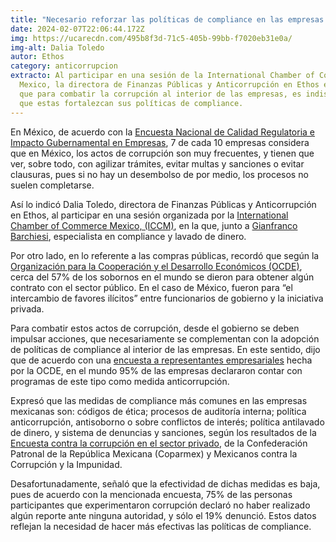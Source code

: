 ```yaml
---
title: "Necesario reforzar las políticas de compliance en las empresas: Dalia Toledo"
date: 2024-02-07T22:06:44.172Z
img: https://ucarecdn.com/495b8f3d-71c5-405b-99bb-f7020eb31e0a/
img-alt: Dalia Toledo
autor: Ethos
category: anticorrupcion
extracto: Al participar en una sesión de la International Chamber of Commerce
  Mexico, la directora de Finanzas Públicas y Anticorrupción en Ethos expresó
  que para combatir la corrupción al interior de las empresas, es indispensable
  que estas fortalezcan sus políticas de compliance.
---
```

En México, de acuerdo con la [Encuesta Nacional de Calidad Regulatoria e Impacto Gubernamental en Empresas](https://www.inegi.org.mx/programas/encrige/2020/), 7 de cada 10 empresas considera que en México, los actos de corrupción son muy frecuentes, y tienen que ver, sobre todo, con agilizar trámites, evitar multas y sanciones o evitar clausuras, pues si no hay un desembolso de por medio, los procesos no suelen completarse.



Así lo indicó Dalia Toledo, directora de Finanzas Públicas y Anticorrupción en Ethos, al participar en una sesión organizada por la [International Chamber of Commerce Mexico, (ICCM)](https://www.iccmex.mx/), en la que, junto a [Gianfranco Barchiesi](https://www.linkedin.com/in/gianfranco-barchiesi/), especialista en compliance y lavado de dinero.

Por otro lado, en lo referente a las compras públicas, recordó que según la [Organización para la Cooperación y el Desarrollo Económicos (OCDE)](https://www.oecd.org/acerca/), cerca del 57% de los sobornos en el mundo se dieron para obtener algún contrato con el sector público. En el caso de México, fueron para “el intercambio de favores ilícitos” entre funcionarios de gobierno y la iniciativa privada.

Para combatir estos actos de corrupción, desde el gobierno se deben impulsar acciones, que necesariamente se complementan con la adopción de políticas de compliance al interior de las empresas. En este sentido, dijo que de acuerdo con una [encuesta a representantes empresariales](https://www.oecd.org/corruption/Tackling-bribe-solicitation-using-the-high-level-reporting-mechanism-for-preventing-bribery.pdf) hecha por la OCDE, en el mundo 95% de las empresas declararon contar con programas de este tipo como medida anticorrupción.

Expresó que las medidas de compliance más comunes en las empresas mexicanas son: códigos de ética; procesos de auditoría interna; política anticorrupción, antisoborno o sobre conflictos de interés; política antilavado de dinero, y sistema de denuncias y sanciones, según los resultados de la [Encuesta contra la corrupción en el sector privado](https://contralacorrupcion.mx/encuesta-contra-la-corrupcion-en-el-sector-privado/), de la Confederación Patronal de la República Mexicana (Coparmex) y Mexicanos contra la Corrupción y la Impunidad.

Desafortunadamente, señaló que la efectividad de dichas medidas es baja, pues de acuerdo con la mencionada encuesta, 75% de las personas participantes que experimentaron corrupción declaró no haber realizado algún reporte ante ninguna autoridad, y sólo el 19% denunció. Estos datos reflejan la necesidad de hacer más efectivas las políticas de compliance.